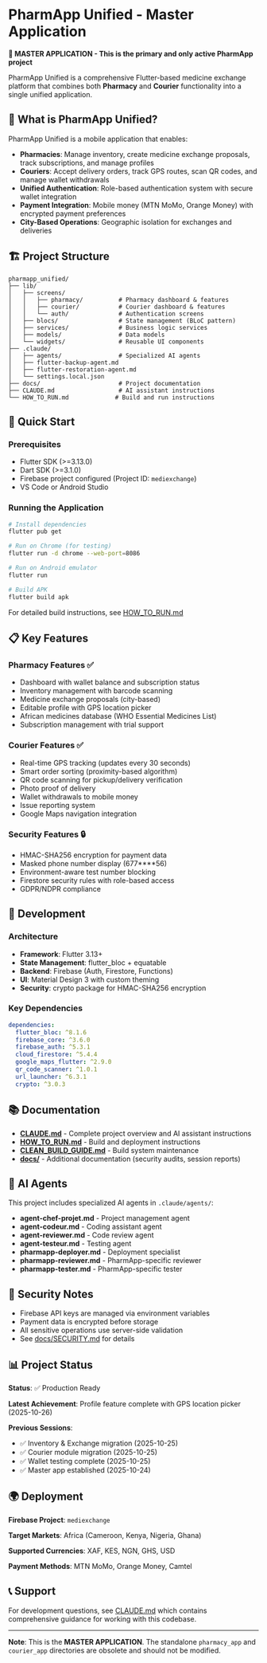 # PharmApp Unified - Master Application

**🚀 MASTER APPLICATION - This is the primary and only active PharmApp project**

PharmApp Unified is a comprehensive Flutter-based medicine exchange platform that combines both **Pharmacy** and **Courier** functionality into a single unified application.

## 📱 What is PharmApp Unified?

PharmApp Unified is a mobile application that enables:
- **Pharmacies**: Manage inventory, create medicine exchange proposals, track subscriptions, and manage profiles
- **Couriers**: Accept delivery orders, track GPS routes, scan QR codes, and manage wallet withdrawals
- **Unified Authentication**: Role-based authentication system with secure wallet integration
- **Payment Integration**: Mobile money (MTN MoMo, Orange Money) with encrypted payment preferences
- **City-Based Operations**: Geographic isolation for exchanges and deliveries

## 🏗️ Project Structure

```
pharmapp_unified/
├── lib/
│   ├── screens/
│   │   ├── pharmacy/          # Pharmacy dashboard & features
│   │   ├── courier/           # Courier dashboard & features
│   │   └── auth/              # Authentication screens
│   ├── blocs/                 # State management (BLoC pattern)
│   ├── services/              # Business logic services
│   ├── models/                # Data models
│   └── widgets/               # Reusable UI components
├── .claude/
│   ├── agents/                # Specialized AI agents
│   ├── flutter-backup-agent.md
│   ├── flutter-restoration-agent.md
│   └── settings.local.json
├── docs/                      # Project documentation
├── CLAUDE.md                  # AI assistant instructions
└── HOW_TO_RUN.md             # Build and run instructions

```

## 🚀 Quick Start

### Prerequisites
- Flutter SDK (>=3.13.0)
- Dart SDK (>=3.1.0)
- Firebase project configured (Project ID: `mediexchange`)
- VS Code or Android Studio

### Running the Application

```bash
# Install dependencies
flutter pub get

# Run on Chrome (for testing)
flutter run -d chrome --web-port=8086

# Run on Android emulator
flutter run

# Build APK
flutter build apk
```

For detailed build instructions, see [HOW_TO_RUN.md](HOW_TO_RUN.md)

## 📋 Key Features

### Pharmacy Features ✅
- Dashboard with wallet balance and subscription status
- Inventory management with barcode scanning
- Medicine exchange proposals (city-based)
- Editable profile with GPS location picker
- African medicines database (WHO Essential Medicines List)
- Subscription management with trial support

### Courier Features ✅
- Real-time GPS tracking (updates every 30 seconds)
- Smart order sorting (proximity-based algorithm)
- QR code scanning for pickup/delivery verification
- Photo proof of delivery
- Wallet withdrawals to mobile money
- Issue reporting system
- Google Maps navigation integration

### Security Features 🔒
- HMAC-SHA256 encryption for payment data
- Masked phone number display (677****56)
- Environment-aware test number blocking
- Firestore security rules with role-based access
- GDPR/NDPR compliance

## 🔧 Development

### Architecture
- **Framework**: Flutter 3.13+
- **State Management**: flutter_bloc + equatable
- **Backend**: Firebase (Auth, Firestore, Functions)
- **UI**: Material Design 3 with custom theming
- **Security**: crypto package for HMAC-SHA256 encryption

### Key Dependencies
```yaml
dependencies:
  flutter_bloc: ^8.1.6
  firebase_core: ^3.6.0
  firebase_auth: ^5.3.1
  cloud_firestore: ^5.4.4
  google_maps_flutter: ^2.9.0
  qr_code_scanner: ^1.0.1
  url_launcher: ^6.3.1
  crypto: ^3.0.3
```

## 📚 Documentation

- **[CLAUDE.md](CLAUDE.md)** - Complete project overview and AI assistant instructions
- **[HOW_TO_RUN.md](HOW_TO_RUN.md)** - Build and deployment instructions
- **[CLEAN_BUILD_GUIDE.md](CLEAN_BUILD_GUIDE.md)** - Build system maintenance
- **[docs/](docs/)** - Additional documentation (security audits, session reports)

## 🤖 AI Agents

This project includes specialized AI agents in `.claude/agents/`:
- **agent-chef-projet.md** - Project management agent
- **agent-codeur.md** - Coding assistant agent
- **agent-reviewer.md** - Code review agent
- **agent-testeur.md** - Testing agent
- **pharmapp-deployer.md** - Deployment specialist
- **pharmapp-reviewer.md** - PharmApp-specific reviewer
- **pharmapp-tester.md** - PharmApp-specific tester

## 🔐 Security Notes

- Firebase API keys are managed via environment variables
- Payment data is encrypted before storage
- All sensitive operations use server-side validation
- See [docs/SECURITY.md](docs/SECURITY.md) for details

## 📊 Project Status

**Status**: ✅ Production Ready

**Latest Achievement**: Profile feature complete with GPS location picker (2025-10-26)

**Previous Sessions**:
- ✅ Inventory & Exchange migration (2025-10-25)
- ✅ Courier module migration (2025-10-25)
- ✅ Wallet testing complete (2025-10-25)
- ✅ Master app established (2025-10-24)

## 🌍 Deployment

**Firebase Project**: `mediexchange`

**Target Markets**: Africa (Cameroon, Kenya, Nigeria, Ghana)

**Supported Currencies**: XAF, KES, NGN, GHS, USD

**Payment Methods**: MTN MoMo, Orange Money, Camtel

## 📞 Support

For development questions, see [CLAUDE.md](CLAUDE.md) which contains comprehensive guidance for working with this codebase.

---

**Note**: This is the **MASTER APPLICATION**. The standalone `pharmacy_app` and `courier_app` directories are obsolete and should not be modified.
